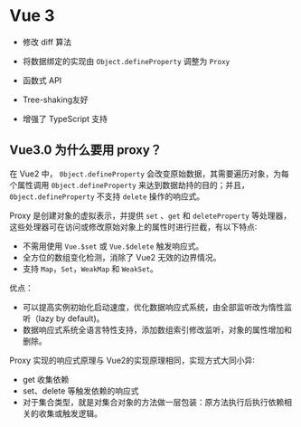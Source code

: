 # Vue 3

* 修改 diff 算法

* 将数据绑定的实现由 `Object.defineProperty` 调整为 `Proxy`

* 函数式 API

* Tree-shaking友好

* 增强了 TypeScript 支持


## Vue3.0 为什么要用 proxy？

在 Vue2 中， `0bject.defineProperty` 会改变原始数据，其需要遍历对象，为每个属性调用 `0bject.defineProperty` 来达到数据劫持的目的；并且，`0bject.defineProperty` 不支持 `delete` 操作的响应式。

Proxy 是创建对象的虚拟表示，并提供 `set` 、`get` 和 `deleteProperty` 等处理器，这些处理器可在访问或修改原始对象上的属性时进行拦截，有以下特点∶

* 不需用使用 `Vue.$set` 或 `Vue.$delete` 触发响应式。
* 全方位的数组变化检测，消除了 Vue2 无效的边界情况。
* 支持 `Map`，`Set`，`WeakMap` 和 `WeakSet`。

优点：

* 可以提高实例初始化启动速度，优化数据响应式系统，由全部监听改为惰性监听（lazy by default)。
* 数据响应式系统全语言特性支持，添加数组索引修改监听，对象的属性增加和删除。

Proxy 实现的响应式原理与 Vue2的实现原理相同，实现方式大同小异∶

* get 收集依赖
* set、delete 等触发依赖的响应式
* 对于集合类型，就是对集合对象的方法做一层包装：原方法执行后执行依赖相关的收集或触发逻辑。
